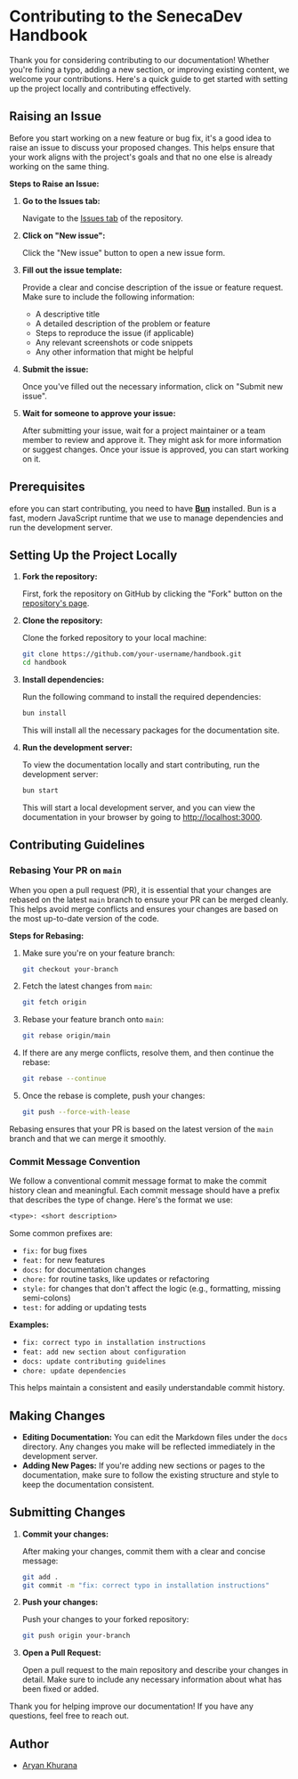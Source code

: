 # Contributing to the SenecaDev Handbook

Thank you for considering contributing to our documentation! Whether you're fixing a typo, adding a new section, or improving existing content, we welcome your contributions. Here's a quick guide to get started with setting up the project locally and contributing effectively.

## Raising an Issue

Before you start working on a new feature or bug fix, it's a good idea to raise an issue to discuss your proposed changes. This helps ensure that your work aligns with the project's goals and that no one else is already working on the same thing.

**Steps to Raise an Issue:**

1. **Go to the Issues tab:**

    Navigate to the [Issues tab](https://github.com/AryanK1511/SenecaDevHandbook/issues) of the repository.

2. **Click on "New issue":**

    Click the "New issue" button to open a new issue form.

3. **Fill out the issue template:**

    Provide a clear and concise description of the issue or feature request. Make sure to include the following information:

    - A descriptive title
    - A detailed description of the problem or feature
    - Steps to reproduce the issue (if applicable)
    - Any relevant screenshots or code snippets
    - Any other information that might be helpful

4. **Submit the issue:**

    Once you've filled out the necessary information, click on "Submit new issue".

5. **Wait for someone to approve your issue:**

    After submitting your issue, wait for a project maintainer or a team member to review and approve it. They might ask for more information or suggest changes. Once your issue is approved, you can start working on it.

## Prerequisites

efore you can start contributing, you need to have **[Bun](https://bun.sh/)** installed. Bun is a fast, modern JavaScript runtime that we use to manage dependencies and run the development server.

## Setting Up the Project Locally

1. **Fork the repository:**

    First, fork the repository on GitHub by clicking the "Fork" button on the [repository's page](https://github.com/AryanK1511/SenecaDevHandbook).

2. **Clone the repository:**

    Clone the forked repository to your local machine:

    ```bash
    git clone https://github.com/your-username/handbook.git
    cd handbook
    ```

3. **Install dependencies:**

    Run the following command to install the required dependencies:

    ```bash
    bun install
    ```

    This will install all the necessary packages for the documentation site.

4. **Run the development server:**

    To view the documentation locally and start contributing, run the development server:

    ```bash
    bun start
    ```

    This will start a local development server, and you can view the documentation in your browser by going to [http://localhost:3000](http://localhost:3000).

## Contributing Guidelines

### Rebasing Your PR on `main`

When you open a pull request (PR), it is essential that your changes are rebased on the latest `main` branch to ensure your PR can be merged cleanly. This helps avoid merge conflicts and ensures your changes are based on the most up-to-date version of the code.

**Steps for Rebasing:**

1. Make sure you're on your feature branch:

    ```bash
    git checkout your-branch
    ```

2. Fetch the latest changes from `main`:

    ```bash
    git fetch origin
    ```

3. Rebase your feature branch onto `main`:

    ```bash
    git rebase origin/main
    ```

4. If there are any merge conflicts, resolve them, and then continue the rebase:

    ```bash
    git rebase --continue
    ```

5. Once the rebase is complete, push your changes:

    ```bash
    git push --force-with-lease
    ```

Rebasing ensures that your PR is based on the latest version of the `main` branch and that we can merge it smoothly.

### Commit Message Convention

We follow a conventional commit message format to make the commit history clean and meaningful. Each commit message should have a prefix that describes the type of change. Here's the format we use:

```txt
<type>: <short description>
```

Some common prefixes are:

- `fix:` for bug fixes
- `feat:` for new features
- `docs:` for documentation changes
- `chore:` for routine tasks, like updates or refactoring
- `style:` for changes that don't affect the logic (e.g., formatting, missing semi-colons)
- `test:` for adding or updating tests

**Examples:**

- `fix: correct typo in installation instructions`
- `feat: add new section about configuration`
- `docs: update contributing guidelines`
- `chore: update dependencies`

This helps maintain a consistent and easily understandable commit history.

## Making Changes

- **Editing Documentation:** You can edit the Markdown files under the `docs` directory. Any changes you make will be reflected immediately in the development server.
- **Adding New Pages:** If you're adding new sections or pages to the documentation, make sure to follow the existing structure and style to keep the documentation consistent.

## Submitting Changes

1. **Commit your changes:**

    After making your changes, commit them with a clear and concise message:

    ```bash
    git add .
    git commit -m "fix: correct typo in installation instructions"
    ```

2. **Push your changes:**

    Push your changes to your forked repository:

    ```bash
    git push origin your-branch
    ```

3. **Open a Pull Request:**

    Open a pull request to the main repository and describe your changes in detail. Make sure to include any necessary information about what has been fixed or added.

Thank you for helping improve our documentation! If you have any questions, feel free to reach out.

## Author

- [Aryan Khurana](https://github.com/AryanK1511)
